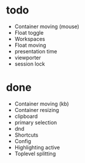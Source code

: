 # todo

- Container moving (mouse)
- Float toggle
- Workspaces
- Float moving
- presentation time
- viewporter
- session lock

# done

- Container moving (kb)
- Container resizing
- clipboard
- primary selection
- dnd
- Shortcuts
- Config
- Highlighting active
- Toplevel splitting
